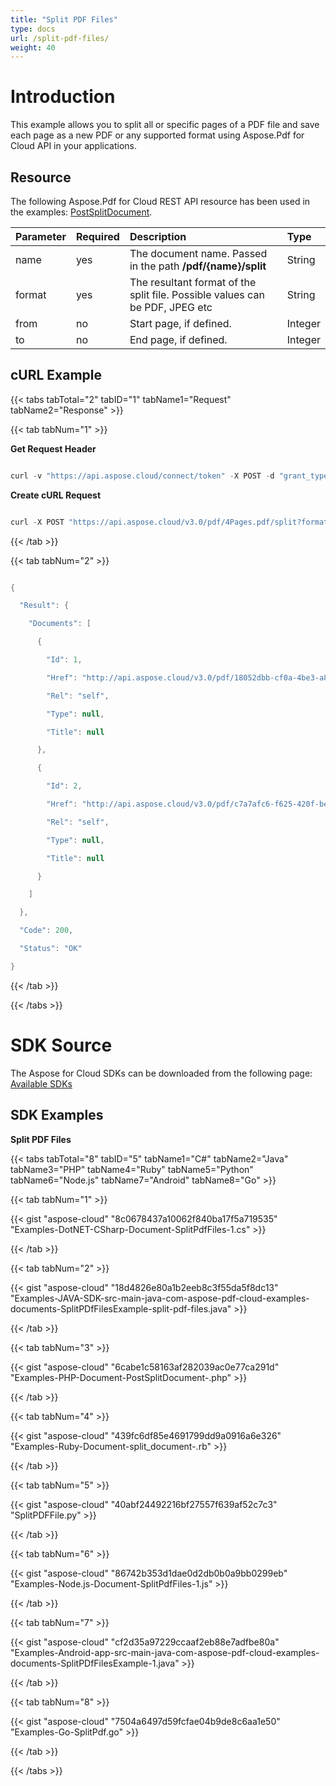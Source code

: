 ```yaml
---
title: "Split PDF Files"
type: docs
url: /split-pdf-files/
weight: 40
---
```


# **Introduction**
This example allows you to split all or specific pages of a PDF file and save each page as a new PDF or any supported format using Aspose.Pdf for Cloud API in your applications. 
## **Resource**
The following Aspose.Pdf for Cloud REST API resource has been used in the examples: [PostSplitDocument](https://apireference.aspose.cloud/pdf/#!/Document/PostSplitDocument).


|**Parameter**|**Required**|**Description**|**Type**|
| :- | :- | :- | :- |
|name|yes|The document name. Passed in the path **/pdf/{name}/split**|String|
|format|yes|The resultant format of the split file. Possible values can be PDF, JPEG etc|String|
|from|no|Start page, if defined.|Integer|
|to|no|End page, if defined.|Integer|
## **cURL Example**
{{< tabs tabTotal="2" tabID="1" tabName1="Request" tabName2="Response" >}}

{{< tab tabNum="1" >}}

**Get Request Header**

```java

curl -v "https://api.aspose.cloud/connect/token" -X POST -d "grant_type=client_credentials&client_id=<APP_SID>&client_secret=<APP_KEY>" -H "Content-Type: application/x-www-form-urlencoded" -H "Accept: application/json"

```

**Create cURL Request**

```java

curl -X POST "https://api.aspose.cloud/v3.0/pdf/4Pages.pdf/split?format=pdf&from=1&to=2" -H "accept: application/json" -H "authorization: Bearer eyJhbGciOiJSUzI1NiIsInR5cCI6IkpXVCJ9.eyJuYmYiOjE1OTQzNjcwNTEsImV4cCI6MTU5NDQ1MzQ1MSwiaXNzIjoiaHR0cHM6Ly9hcGkuYXNwb3NlLmNsb3VkIiwiYXVkIjpbImh0dHBzOi8vYXBpLmFzcG9zZS5jbG91ZC9yZXNvdXJjZXMiLCJhcGkucGxhdGZvcm0iLCJhcGkucHJvZHVjdHMiLCJhcGkuc3RvcmFnZSJdLCJjbGllbnRfaWQiOiJiZmM1MzQyOS01NzkwLTRhZTUtOGE5Ni04OWVjYWJlNGIyYTAiLCJjbGllbnRfZGVmYXVsdF9zdG9yYWdlIjoiMjVDNDNBNUMtMEQ1RS00MjFCLTlGMTUtQjRCNzY0RDRCMEVEIiwiY2xpZW50X2lkU3J2SWQiOiI0MDQ4OTkiLCJzY29wZSI6WyJhcGkucGxhdGZvcm0iLCJhcGkucHJvZHVjdHMiLCJhcGkuc3RvcmFnZSJdfQ.G9SCHOFGgsXhMvkr6IfiI-KNSnoooNLMzKVSynS-xhCNHlHntYGFdlfGoD0i_vhmhs8AVbGwsiyN2eN4TSsyA-AML4juQGHbXjwDXBHd0EQq6mVq-gkfDTKwnbamuwYDNF3HQ_OtQ-eFVn4wBLIx6Bx3C0X5OHOmKU2oYucpbQNzodSIG5Cz8e9wS539MoYvAC-FG-PF06P5EEjVSB7-pZNRTDFCDxlWpk5hkCIIcctEPgQCRzCiu9PGDctHFrup-LuQdmGCrY4gLG6eyHeJIaAYKWRg9YcxG9M5Wlztdv5P_TirG79ilgS-BGt234hvY3BhQoJyb5VJPalYtIUwdQ"

```

{{< /tab >}}

{{< tab tabNum="2" >}}

```java

{

  "Result": {

    "Documents": [

      {

        "Id": 1,

        "Href": "http://api.aspose.cloud/v3.0/pdf/18052dbb-cf0a-4be3-a8a4-099a56d5ec17.pdf",

        "Rel": "self",

        "Type": null,

        "Title": null

      },

      {

        "Id": 2,

        "Href": "http://api.aspose.cloud/v3.0/pdf/c7a7afc6-f625-420f-befa-e5df5bb71099.pdf",

        "Rel": "self",

        "Type": null,

        "Title": null

      }

    ]

  },

  "Code": 200,

  "Status": "OK"

}

```

{{< /tab >}}

{{< /tabs >}}
# **SDK Source**
The Aspose for Cloud SDKs can be downloaded from the following page: [Available SDKs](/pdf/available-sdks/)
## **SDK Examples**
**Split PDF Files**

{{< tabs tabTotal="8" tabID="5" tabName1="C#" tabName2="Java" tabName3="PHP" tabName4="Ruby" tabName5="Python" tabName6="Node.js" tabName7="Android" tabName8="Go" >}}

{{< tab tabNum="1" >}}

{{< gist "aspose-cloud" "8c0678437a10062f840ba17f5a719535" "Examples-DotNET-CSharp-Document-SplitPdfFiles-1.cs" >}}

{{< /tab >}}

{{< tab tabNum="2" >}}

{{< gist "aspose-cloud" "18d4826e80a1b2eeb8c3f55da5f8dc13" "Examples-JAVA-SDK-src-main-java-com-aspose-pdf-cloud-examples-documents-SplitPDfFilesExample-split-pdf-files.java" >}}

{{< /tab >}}

{{< tab tabNum="3" >}}

{{< gist "aspose-cloud" "6cabe1c58163af282039ac0e77ca291d" "Examples-PHP-Document-PostSplitDocument-.php" >}}

{{< /tab >}}

{{< tab tabNum="4" >}}

{{< gist "aspose-cloud" "439fc6df85e4691799dd9a0916a6e326" "Examples-Ruby-Document-split_document-.rb" >}}

{{< /tab >}}

{{< tab tabNum="5" >}}

{{< gist "aspose-cloud" "40abf24492216bf27557f639af52c7c3" "SplitPDFFile.py" >}}

{{< /tab >}}

{{< tab tabNum="6" >}}

{{< gist "aspose-cloud" "86742b353d1dae0d2db0b0a9bb0299eb" "Examples-Node.js-Document-SplitPdfFiles-1.js" >}}

{{< /tab >}}

{{< tab tabNum="7" >}}

{{< gist "aspose-cloud" "cf2d35a97229ccaaf2eb88e7adfbe80a" "Examples-Android-app-src-main-java-com-aspose-pdf-cloud-examples-documents-SplitPDfFilesExample-1.java" >}}

{{< /tab >}}

{{< tab tabNum="8" >}}

{{< gist "aspose-cloud" "7504a6497d59fcfae04b9de8c6aa1e50" "Examples-Go-SplitPdf.go" >}}

{{< /tab >}}

{{< /tabs >}}
